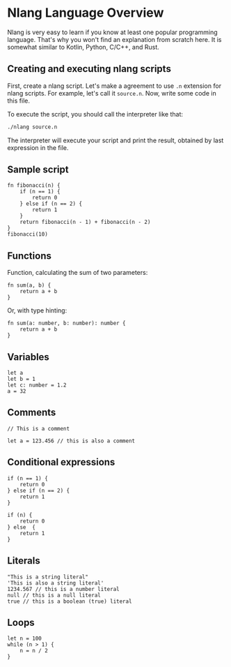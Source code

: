 # Nlang Language Overview

Nlang is very easy to learn if you know at least one popular programming language. That's why you won't find an explanation from scratch here. It is somewhat similar to Kotlin, Python, C/C++, and Rust.

## Creating and executing nlang scripts

First, create a nlang script. Let's make a agreement to use `.n` extension for nlang scripts.
For example, let's call it `source.n`. Now, write some code in this file. 

To execute the script, you should call the interpreter like that:
```bash
./nlang source.n
```
The interpreter will execute your script and print the result, obtained by last expression in the file.

## Sample script

```
fn fibonacci(n) {
    if (n == 1) {
        return 0
    } else if (n == 2) {
        return 1
    }
    return fibonacci(n - 1) + fibonacci(n - 2)
}
fibonacci(10)
```

## Functions

Function, calculating the sum of two parameters:
```
fn sum(a, b) {
    return a + b
}
```
Or, with type hinting:
```
fn sum(a: number, b: number): number {
    return a + b
}
```

## Variables

```
let a
let b = 1
let c: number = 1.2
a = 32
```

## Comments

```
// This is a comment

let a = 123.456 // this is also a comment
```

## Conditional expressions

```
if (n == 1) {
    return 0
} else if (n == 2) {
    return 1
}
```

```
if (n) {
    return 0
} else  {
    return 1
}
```

## Literals

```
"This is a string literal"
'This is also a string literal'
1234.567 // this is a number literal
null // this is a null literal
true // this is a boolean (true) literal
```

## Loops

```
let n = 100
while (n > 1) {
    n = n / 2
}
```